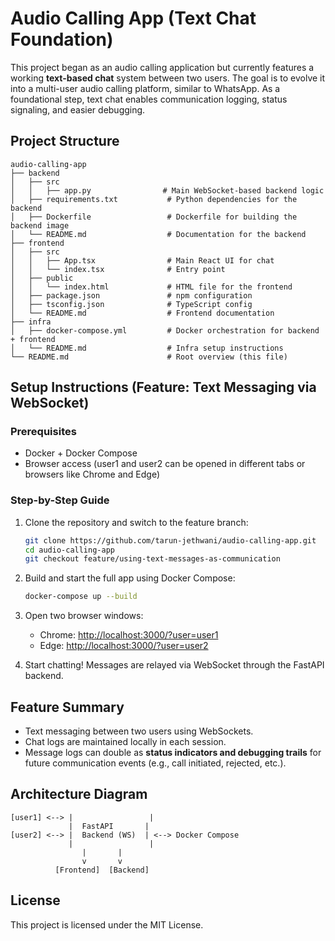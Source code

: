 # Audio Calling App (Text Chat Foundation)

This project began as an audio calling application but currently features a working **text-based chat** system between two users. The goal is to evolve it into a multi-user audio calling platform, similar to WhatsApp. As a foundational step, text chat enables communication logging, status signaling, and easier debugging.

## Project Structure

```
audio-calling-app
├── backend
│   ├── src
│   │   ├── app.py                # Main WebSocket-based backend logic
│   ├── requirements.txt           # Python dependencies for the backend
│   ├── Dockerfile                 # Dockerfile for building the backend image
│   └── README.md                  # Documentation for the backend
├── frontend
│   ├── src
│   │   ├── App.tsx                # Main React UI for chat
│   │   └── index.tsx              # Entry point
│   ├── public
│   │   └── index.html             # HTML file for the frontend
│   ├── package.json               # npm configuration
│   ├── tsconfig.json              # TypeScript config
│   └── README.md                  # Frontend documentation
├── infra
│   ├── docker-compose.yml         # Docker orchestration for backend + frontend
│   └── README.md                  # Infra setup instructions
└── README.md                      # Root overview (this file)
```

## Setup Instructions (Feature: Text Messaging via WebSocket)

### Prerequisites
- Docker + Docker Compose
- Browser access (user1 and user2 can be opened in different tabs or browsers like Chrome and Edge)

### Step-by-Step Guide

1. Clone the repository and switch to the feature branch:
   ```sh
   git clone https://github.com/tarun-jethwani/audio-calling-app.git
   cd audio-calling-app
   git checkout feature/using-text-messages-as-communication
   ```

2. Build and start the full app using Docker Compose:
   ```sh
   docker-compose up --build
   ```

3. Open two browser windows:
   - Chrome: [http://localhost:3000/?user=user1](http://localhost:3000/?user=user1)
   - Edge: [http://localhost:3000/?user=user2](http://localhost:3000/?user=user2)

4. Start chatting! Messages are relayed via WebSocket through the FastAPI backend.

## Feature Summary

- Text messaging between two users using WebSockets.
- Chat logs are maintained locally in each session.
- Message logs can double as **status indicators and debugging trails** for future communication events (e.g., call initiated, rejected, etc.).

## Architecture Diagram

```
[user1] <--> |                 |
             |  FastAPI       |
[user2] <--> |  Backend (WS)  | <--> Docker Compose
             |                 |
                |       |
                v       v
          [Frontend]  [Backend]
```

## License

This project is licensed under the MIT License.
